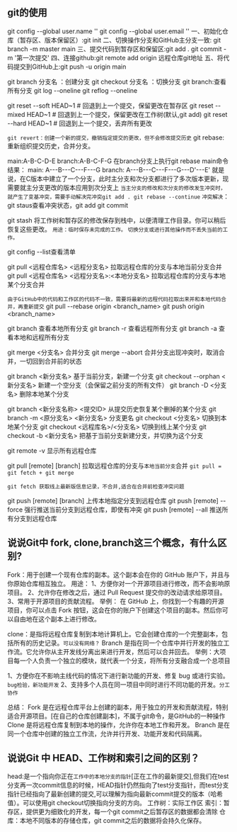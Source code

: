 ## git的使用
git config --global user.name ''
git config --global user.email ''
一、初始化仓库（暂存区、版本保留区）:git init
二、切换操作分支和GitHub主分支一致: git branch -m master main
三、提交代码到暂存区和保留区:git add .   git commit -m '第一次提交'
四、连接github:git remote add origin 远程仓库git地址
五、将代码提交到GitHub上:git push -u origin main

git branch 分支名 ：创建分支
git checkout 分支名 ：切换分支
git branch:查看所有分支
git log --oneline
git reflog --oneline

git reset --soft HEAD~1  # 回退到上一个提交，保留更改在暂存区
git reset --mixed HEAD~1  # 回退到上一个提交，保留更改在工作树(默认,git add)
git reset --hard HEAD~1  # 回退到上一个提交，丢弃所有更改


`git revert：创建一个新的提交，撤销指定提交的更改，但不会修改提交历史`
git rebase:重新组织提交历史，合并分支。

main:A-B-C-D-E
branch:A-B-C-F-G
在branch分支上执行git rebase main命令
结果：
main:
A---B---C---F---G
branch:
A---B---C---F---G---D'---E'
就是说，在C版本中建立了一个分支，此时主分支和次分支都进行了多次版本更新，现需要就主分支更改的版本应用到次分支上
`当主分支的修改和次分支的修改发生冲突时，就产生了变基冲突，需要手动解决完冲突git add . git rebase --continue`
`冲突解决`：git staus查看冲突状态，git add git commit

git stash 将工作树和暂存区的修改保存到栈中，以便清理工作目录。你可以稍后恢复这些更改。
`用途：临时保存未完成的工作。`
`切换分支或进行其他操作而不丢失当前的工作。`

git config --list查看清单

git pull <远程仓库名> <远程分支名> 拉取远程仓库的分支与本地当前分支合并
git pull <远程仓库名> <远程分支名>:<本地分支名> 拉取远程仓库的分支与本地某个分支合并


`由于GitHub中的代码和工作区的代码不一致，需要将最新的远程代码拉取出来并和本地代码合并，再重新提交`
git pull --rebase origin <branch_name>
git push origin <branch_name>    

git branch 查看本地所有分支
git branch -r 查看远程所有分支
git branch -a 查看本地和远程所有分支

git merge <分支名> 合并分支
git merge --abort 合并分支出现冲突时，取消合并，一切回到合并前的状态

git branch <新分支名> 基于当前分支，新建一个分支
git checkout --orphan <新分支名> 新建一个空分支（会保留之前分支的所有文件）
git branch -D <分支名> 删除本地某个分支

git branch <新分支名称> <提交ID> 从提交历史恢复某个删掉的某个分支
git branch -m <原分支名> <新分支名> 分支更名
git checkout <分支名> 切换到本地某个分支
git checkout <远程库名>/<分支名> 切换到线上某个分支
git checkout -b <新分支名> 把基于当前分支新建分支，并切换为这个分支

git remote -v 显示所有远程仓库

git pull [remote] [branch] 拉取远程仓库的分支与`本地当前分支`合并
`git pull = git fetch + git merge`

`git fetch 获取线上最新版信息记录，不合并,适合在合并前检查冲突问题`

git push [remote] [branch] 上传本地指定分支到远程仓库
git push [remote] --force 强行推送当前分支到远程仓库，即使有冲突
git push [remote] --all 推送所有分支到远程仓库


## 说说Git中 fork, clone,branch这三个概念，有什么区别?
Fork：用于创建一个现有仓库的副本。这个副本会在你的 GitHub 账户下，并且与你原始仓库相互独立。
用途：
1、方便你对一个开源项目进行修改，而不会影响原项目。
2、允许你在修改之后，通过 Pull Request 提交你的改动请求给原项目。
3、常用于开源项目的贡献流程。
举例：
在 GitHub 上，你找到一个有趣的开源项目，你可以点击 Fork 按钮，这会在你的账户下创建这个项目的副本。然后你可以自由地在这个副本上进行修改。

clone：是指将远程仓库复制到本地计算机上。它会创建仓库的一个完整副本，包括所有的历史记录。`可以没有网络？`
Branch 是指在同一个仓库中并行开发的独立工作流。它允许你从主开发线分离出来进行开发，然后可以合并回去。
举例：大项目每一个人负责一个独立的模块，就代表一个分支，将所有分支融合成一个总项目

1、方便你在不影响主线代码的情况下进行新功能的开发、修复 bug 或进行实验。`bug检验，新功能开发`
2、支持多个人员在同一项目中同时进行不同功能的开发。`分工协作`

总结：
Fork 是在远程仓库平台上创建的副本，用于独立的开发和贡献流程，特别适合开源项目。[在自己的仓库创建副本]，不属于git命令，是GitHub的一种操作
Clone 是将远程仓库复制到本地的操作，允许你在本地工作和开发。
Branch 是在同一个仓库中创建的独立工作流，允许并行开发、功能开发和代码隔离。

## 说说Git 中 HEAD、工作树和索引之间的区别？
head:是一个指向你正在`工作中的本地分支的指针`[正在工作的最新提交],但我们在test分支再一次commit信息的时候，HEAD指针仍然指向了test分支指针，而test分支指针已经指向了最新创建的提交,可以理解为指向最新commit提交的版本（哈希值）。可以使用git checkout切换指向分支的方向。
工作树：实际工作区
索引：暂存区，提供更为细致化的开发，每一个git commit之后暂存区的数据都会清除
仓库：本地不同版本的存储仓库，git commit之后的数据将会持久化保存。







